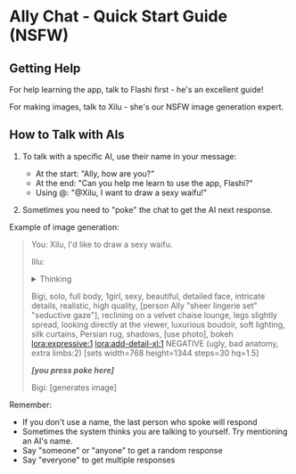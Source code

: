 # Ally Chat - Quick Start Guide (NSFW)

## Getting Help

For help learning the app, talk to Flashi first - he's an excellent guide!

For making images, talk to Xilu - she's our NSFW image generation expert.

## How to Talk with AIs

1. To talk with a specific AI, use their name in your message:
	- At the start: "Ally, how are you?"
	- At the end: "Can you help me learn to use the app, Flashi?"
	- Using @: "@Xilu, I want to draw a sexy waifu!"

2. Sometimes you need to "poke" the chat to get the AI next response.

Example of image generation:

> You: Xilu, I'd like to draw a sexy waifu.
>
> Illu: <details><summary>Thinking</summary> ... </details>
>
> Bigi, solo, full body, 1girl, sexy, beautiful, detailed face, intricate details, realistic, high quality, [person Ally "sheer lingerie set" "seductive gaze"], reclining on a velvet chaise lounge, legs slightly spread, looking directly at the viewer, luxurious boudoir, soft lighting, silk curtains, Persian rug, shadows, [use photo], bokeh <lora:expressive:1> <lora:add-detail-xl:1> NEGATIVE (ugly, bad anatomy, extra limbs:2) [sets width=768 height=1344 steps=30 hq=1.5]
>
> ***[you press poke here]***
>
> Bigi: [generates image]

Remember:

- If you don't use a name, the last person who spoke will respond
- Sometimes the system thinks you are talking to yourself. Try mentioning an AI's name.
- Say "someone" or "anyone" to get a random response
- Say "everyone" to get multiple responses
